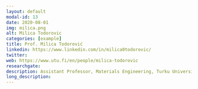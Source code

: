 ```yaml
---
layout: default
modal-id: 13
date: 2020-08-01
img: milica.png
alt: Milica Todorovic
categories: [example]
title: Prof. Milica Todorović
linkedin: https://www.linkedin.com/in/milica0todorovic/
twitter:  
web: https://www.utu.fi/en/people/milica-todorovic
researchgate: 
description: Assistant Professor, Materials Engineering, Turku University
long_description: 
---
```

